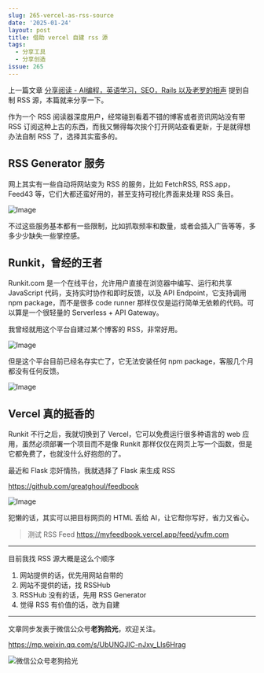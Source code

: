 ```yaml
---
slug: 265-vercel-as-rss-source
date: '2025-01-24'
layout: post
title: 借助 vercel 自建 rss 源
tags:
  - 分享工具
  - 分享创造
issue: 265
---
```


上一篇文章 [分享阅读 - AI编程，英语学习，SEO，Rails 以及老罗的相声](https://www.anl.gg/post/263-reading-ai-english-seo-rails-and-luoyonghao/) 提到自制 RSS 源，本篇就来分享一下。

作为一个 RSS 阅读器深度用户，经常碰到看着不错的博客或者资讯网站没有带 RSS 订阅这种上古的东西，而我又懒得每次挨个打开网站查看更新，于是就得想办法自制 RSS 了，选择其实蛮多的。

## RSS Generator 服务

网上其实有一些自动将网站变为 RSS 的服务，比如 FetchRSS, RSS.app，Feed43 等，它们大都还蛮好用的，甚至支持可视化界面来处理 RSS 条目。

![Image](https://github.com/user-attachments/assets/a50d7932-45b9-4803-877e-9300636084ab)

不过这些服务基本都有一些限制，比如抓取频率和数量，或者会插入广告等等，多多少少缺失一些掌控感。

## Runkit，曾经的王者

Runkit.com 是一个在线平台，允许用户直接在浏览器中编写、运行和共享 JavaScript 代码，支持实时协作和即时反馈，以及 API Endpoint，它支持调用 npm package，而不是很多 code runner 那样仅仅是运行简单无依赖的代码。可以算是一个很轻量的 Serverless + API Gateway。

我曾经就用这个平台自建过某个博客的 RSS，非常好用。

![Image](https://github.com/user-attachments/assets/6f7100be-0ca1-4af6-a866-0b558db314b4)

但是这个平台目前已经名存实亡了，它无法安装任何 npm package，客服几个月都没有任何反馈。

![Image](https://github.com/user-attachments/assets/1c6b500a-d8a2-4568-b3ab-01f92b8f5f88)

## Vercel 真的挺香的

Runkit 不行之后，我就切换到了 Vercel，它可以免费运行很多种语言的 web 应用，虽然必须部署一个项目而不是像 Runkit 那样仅仅在网页上写一个函数，但是它都免费了，也就没什么好抱怨的了。

最近和 Flask 恋奸情热，我就选择了 Flask 来生成 RSS

https://github.com/greatghoul/feedbook

![Image](https://github.com/user-attachments/assets/3dd85fc1-d2bb-4897-93b4-b0b651838367)

犯懒的话，其实可以把目标网页的 HTML 丢给 AI，让它帮你写好，省力又省心。

> 测试 RSS Feed
> https://myfeedbook.vercel.app/feed/yufm.com

----

目前我找 RSS 源大概是这么个顺序

1. 网站提供的话，优先用网站自带的
2. 网站不提供的话，找 RSSHub
3. RSSHub 没有的话，先用 RSS Generator
4. 觉得 RSS 有价值的话，改为自建

---

文章同步发表于微信公众号**老狗拾光**，欢迎关注。

https://mp.weixin.qq.com/s/UbUNGJIC-nJxv_Lls6Hrag

![微信公众号老狗拾光](https://github.com/user-attachments/assets/1a652b8b-7f5b-4879-af52-65e1fe3f7b4d)
